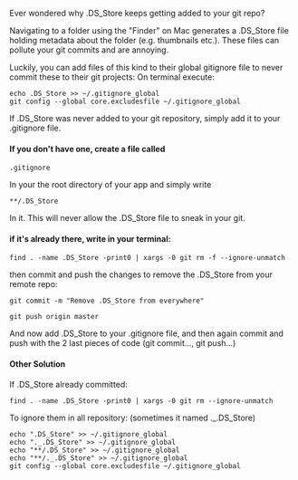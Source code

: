 Ever wondered why .DS_Store keeps getting added to your git repo?

Navigating to a folder using the "Finder" on Mac generates a .DS_Store file holding metadata about the folder (e.g. thumbnails etc.). These files can pollute your git commits and are annoying.

Luckily, you can add files of this kind to their global gitignore file to never commit these to their git projects:
On terminal execute:

```
echo .DS_Store >> ~/.gitignore_global
git config --global core.excludesfile ~/.gitignore_global
```





If .DS_Store was never added to your git repository, simply add it to your .gitignore file.

#### If you don't have one, create a file called
```
.gitignore
```

In your the root directory of your app and simply write
```
**/.DS_Store
```

In it. This will never allow the .DS_Store file to sneak in your git.


#### if it's already there, write in your terminal:
```
find . -name .DS_Store -print0 | xargs -0 git rm -f --ignore-unmatch
```
then commit and push the changes to remove the .DS_Store from your remote repo:
```
git commit -m "Remove .DS_Store from everywhere"

git push origin master
```
And now add .DS_Store to your .gitignore file, and then again commit and push with the 2 last pieces of code (git commit..., git push...)


#### Other Solution



If .DS_Store already committed:
```
find . -name .DS_Store -print0 | xargs -0 git rm --ignore-unmatch
```

To ignore them in all repository: (sometimes it named ._.DS_Store)

```
echo ".DS_Store" >> ~/.gitignore_global
echo "._.DS_Store" >> ~/.gitignore_global
echo "**/.DS_Store" >> ~/.gitignore_global
echo "**/._.DS_Store" >> ~/.gitignore_global
git config --global core.excludesfile ~/.gitignore_global
```